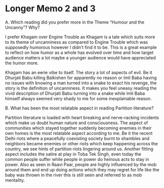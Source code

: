 # Longer Memo 2 and 3

A. Which reading did you prefer more in the Theme “Humour and the Uncanny”? Why?

I prefer Khagam over Engine Trouble as Khagam is a tale which suits more to its theme of
uncanniness as compared to Engine Trouble which was supposedly humorous however I didn’t
find it to be. This is a great example to reflect on how humor as a whole has evolved over time and
how target audience matters a lot maybe a younger audience would have appreciated the humor
more.

Khagam has an eerie vibe to itself. The story a lot of aspects of evil. Be it Dhurjati Babu killing
Balkishen for apparently no reason or Imli Baba having no issues with knowing a man turned into a
snake to exact his revenge, the story is the definition of uncanniness. It makes you feel uneasy
reading the vivid description of Dhurjati Babu turning into a snake while Imli Baba himself always
seemed very shady to me for some inexplainable reason.

B. What has been the most relatable aspect in reading Partition literature?

Partition literature is loaded with heart breaking and nerve-racking incidents which make us
doubt human nature and consciousness. The aspect of communities which stayed together
suddenly becoming enemies in their own homes is the most relatable aspect according to me.
Be it the recent Delhi riots where a peacefully coexisting society burnt to shambles and
neighbors became enemies or other riots which keep happening across the country, we see
hints of partition riots lingering around us. Another fitting aspect includes the satire at play in
Toba Tek Singh, even today the common people suffer while people in power do heinous acts
to stay in power. Also as seen in Raavi Paar, people are highly influenced by the mob around
them and end up doing actions which they may regret for life like the baby was thrown in the
river this is still seen and referred to as mob mentality.